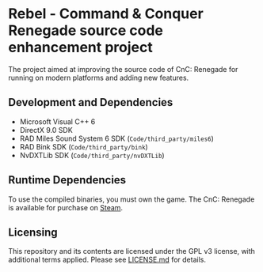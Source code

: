 # Rebel - Command & Conquer Renegade source code enhancement project

The project aimed at improving the source code of CnC: Renegade for running on modern platforms and adding new features.

## Development and Dependencies

* Microsoft Visual C++ 6
* DirectX 9.0 SDK
* RAD Miles Sound System 6 SDK (`Code/third_party/miles6`)
* RAD Bink SDK (`Code/third_party/bink`)
* NvDXTLib SDK (`Code/third_party/nvDXTLib`)

## Runtime Dependencies

To use the compiled binaries, you must own the game. The CnC: Renegade is available for purchase on
[Steam](https://store.steampowered.com/app/2229890/Command__Conquer_Renegade/).

## Licensing

This repository and its contents are licensed under the GPL v3 license, with additional terms applied.
Please see [LICENSE.md](LICENSE.md) for details.
